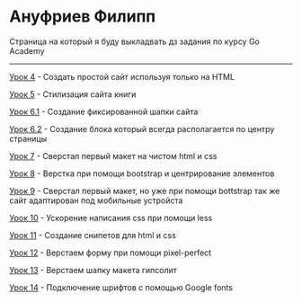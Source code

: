 # Ануфриев Филипп

Страница на который я буду выкладвать дз задания по курсу Go Academy
* * * * * 


[Урок 4](https://codepen.io/fil0o/pen/rNVmYbr "Создание простого сайта") - Создать простой сайт используя только на HTML


[Урок 5](https://codepen.io/fil0o/pen/xxGdvwB "Стилизация простого сайта") - Стилизация сайта книги


[Урок 6.1](https://codepen.io/fil0o/pen/YzXQxwK "Шапка сайта") - Создание фиксированной шапки сайта


[Урок 6.2](https://codepen.io/fil0o/pen/poJwrrL "Центрирование блока") - Создание блока который всегда располагается по центру страницы


[Урок 7](https://fil0o.github.io/lesson_7/ "Верстка макета") - Сверстал первый макет на чистом html и css 


[Урок 8](https://fil0o.github.io/lesson_8/ "Верстка bootstrap") - Верстка при помощи bootstrap и центрирование элементов


[Урок 9](https://fil0o.github.io/lesson_9/ "Верстка макета при помощи bootstrap") - Сверстал первый макет, но уже при помощи bottstrap так же сайт адаптирован под мобильные устройста


[Урок 10](https://fil0o.github.io/lesson_10/ "Использование less") - Ускорение написания css при помощи less 


[Урок 11](https://fil0o.github.io/lesson_11/ "Создание сниппетов") - Создание снипетов для html и css


[Урок 12](https://fil0o.github.io/lesson_12/ "Верстка пиксель-перфект") - Верстаем форму при помощи pixel-perfect


[Урок 13](https://fil0o.github.io/lesson_13/ "Верстка шапки макета") - Верстаем шапку макета гипсолит


[Урок 14](https://fil0o.github.io/lesson_14/ "Шрифты") - Подключение шрифтов с помощью Google fonts





